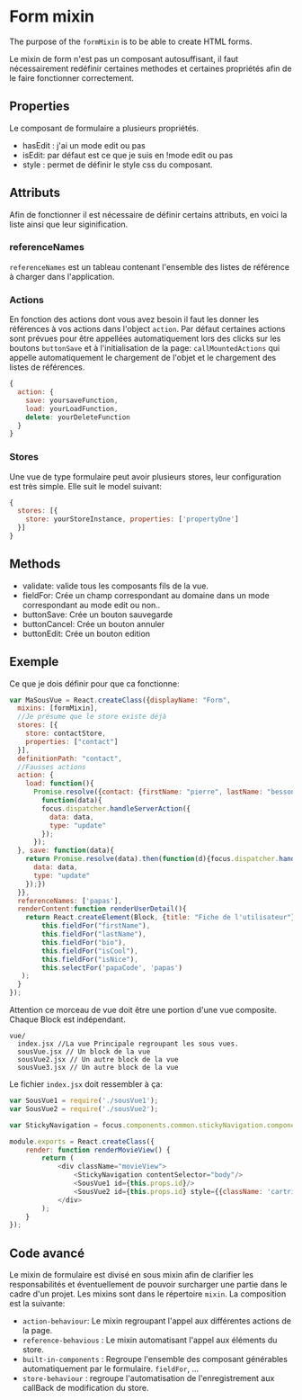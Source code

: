 # Form mixin

The purpose of the `formMixin` is to be able to create HTML forms.

Le mixin de form n'est pas un composant autosuffisant, il faut nécessairement redéfinir certaines methodes et certaines propriétés afin de le faire fonctionner correctement.

## Properties

Le composant de formulaire a plusieurs propriétés.
- hasEdit : j'ai un mode edit ou pas
- isEdit: par défaut est ce que je suis en !mode edit ou pas
- style : permet de définir le style css du composant.

## Attributs

Afin de fonctionner il est nécessaire de définir certains attributs, en voici la liste ainsi que leur siginification.


### referenceNames

`referenceNames` est un tableau contenant l'ensemble des listes de référence à charger dans l'application.

### Actions

En fonction des actions dont vous avez besoin il faut les donner les références à vos actions dans l'object `action`.
Par défaut certaines actions sont prévues pour être appellées automatiquement lors des clicks sur les boutons `buttonSave` et à l'initialisation de la page: `callMountedActions` qui appelle automatiquement le chargement de l'objet et le chargement des listes de références.

```javascript
{
  action: {
    save: yoursaveFunction,
    load: yourLoadFunction,
    delete: yourDeleteFunction
  }
}
```

### Stores

Une vue de type formulaire peut avoir plusieurs stores, leur configuration est très simple.
Elle suit le model suivant:

```javascript
{
  stores: [{
    store: yourStoreInstance, properties: ['propertyOne']
  }]
}
```

## Methods

- validate: valide tous les composants fils de la vue.
- fieldFor: Crée un champ correspondant au domaine dans un mode correspondant au mode edit ou non..
- buttonSave: Crée un bouton sauvegarde
- buttonCancel: Crée un bouton annuler
- buttonEdit: Crée un bouton edition

## Exemple

Ce que je dois définir pour que ca fonctionne:

```javascript
var MaSousVue = React.createClass({displayName: "Form",
  mixins: [formMixin],
  //Je présume que le store existe déjà
  stores: [{
    store: contactStore,
    properties: ["contact"]
  }],
  definitionPath: "contact",
  //Fausses actions
  action: {
    load: function(){
      Promise.resolve({contact: {firstName: "pierre", lastName: "besson"}}).then(
        function(data){
        focus.dispatcher.handleServerAction({
          data: data,
          type: "update"
        });
      });
  }, save: function(data){
    return Promise.resolve(data).then(function(d){focus.dispatcher.handleServerAction({
      data: data,
      type: "update"
    });})
  }},
  referenceNames: ['papas'],
  renderContent:function renderUserDetail(){
    return React.createElement(Block, {title: "Fiche de l'utilisateur"},
        this.fieldFor("firstName"),
        this.fieldFor("lastName"),
        this.fieldFor("bio"),
        this.fieldFor("isCool"),
        this.fieldFor("isNice"),
        this.selectFor('papaCode', 'papas')
   );
  }
});

```
Attention ce morceau de vue doit être une portion d'une vue composite. Chaque Block est indépendant.
```
vue/
  index.jsx //La vue Principale regroupant les sous vues.
  sousVue.jsx // Un block de la vue
  sousVue2.jsx // Un autre block de la vue
  sousVue3.jsx // Un autre block de la vue
```

Le fichier `index.jsx` doit ressembler à ça:
```javascript
var SousVue1 = require('./sousVue1');
var SousVue2 = require('./sousVue2');

var StickyNavigation = focus.components.common.stickyNavigation.component;

module.exports = React.createClass({
    render: function renderMovieView() {
        return (
            <div className="movieView">
                <StickyNavigation contentSelector="body"/>
                <SousVue1 id={this.props.id}/>
                <SousVue2 id={this.props.id} style={{className: 'cartridgeCss'}}/>
            </div>
        );
    }
});
```

## Code avancé

Le mixin de formulaire est divisé en sous mixin afin de clarifier les responsabilités et éventuellement de pouvoir surcharger une partie dans le cadre d'un projet. Les mixins sont dans le répertoire `mixin`.
La composition est la suivante:
- `action-behaviour`: Le mixin regroupant l'appel aux différentes actions de la page.
- `reference-behavious` : Le mixin automatisant l'appel aux éléments du store.
- `built-in-components` : Regroupe l'ensemble des composant générables automatiquement par le formulaire. `fieldFor`, ...
- `store-behaviour` : regroupe l'automatisation de l'enregistrement aux callBack de modification du store.
